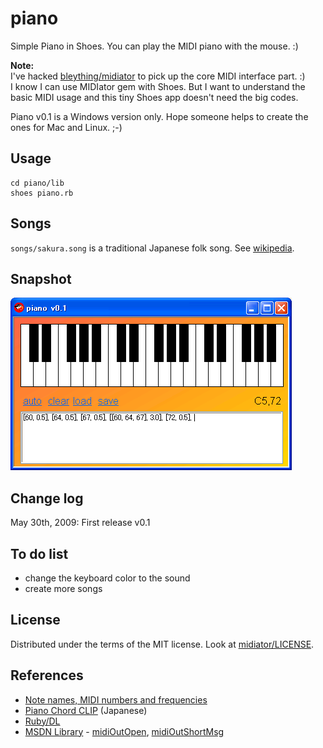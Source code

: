 piano
=====

Simple Piano in Shoes. You can play the MIDI piano with the mouse. :)

**Note:**   
I've hacked [bleything/midiator](http://github.com/bleything/midiator/tree/master) to pick up the core MIDI interface part. :)   
I know I can use MIDIator gem with Shoes. But I want to understand the basic MIDI usage and this tiny Shoes app doesn't need the big codes.

Piano v0.1 is a Windows version only. Hope someone helps to create the ones for Mac and Linux. ;-)


Usage
-----

	cd piano/lib
	shoes piano.rb

Songs
-----
`songs/sakura.song` is a traditional Japanese folk song. See [wikipedia](http://en.wikipedia.org/wiki/Sakura_Sakura).


Snapshot
--------
![piano_snapshot.png](http://github.com/ashbb/piano/raw/master/piano_snapshot.png)


Change log
----------
May 30th, 2009: First release v0.1


To do list
----------

- change the keyboard color to the sound
- create more songs


License
-------
Distributed under the terms of the MIT license.
Look at [midiator/LICENSE](http://github.com/bleything/midiator/tree/master/LICENSE).


References
----------

- [Note names, MIDI numbers and frequencies](http://www.phys.unsw.edu.au/jw/notes.html)
- [Piano Chord CLIP](http://www.piano-c.com/pianoClip.html) (Japanese)
- [Ruby/DL](http://ttsky.net/ruby/ruby-dl.html)
- [MSDN Library](http://msdn.microsoft.com/en-us/library/default.aspx) - [midiOutOpen](http://msdn.microsoft.com/en-us/library/ms711632(VS.85).aspx), [midiOutShortMsg](http://msdn.microsoft.com/en-us/library/ms711632(VS.85).aspx)
